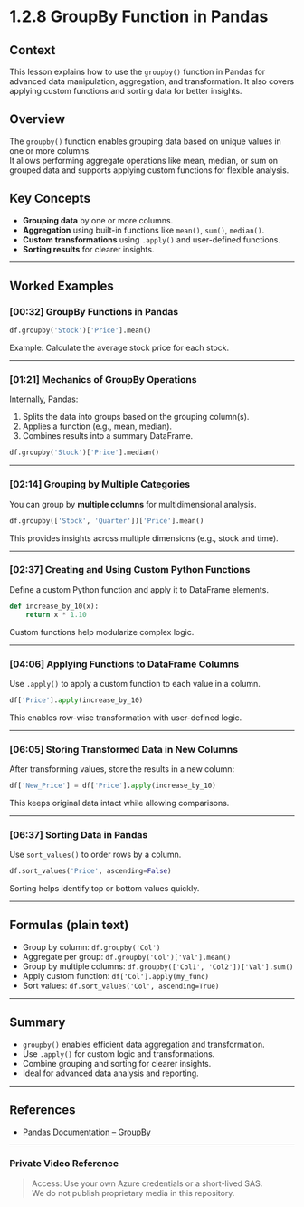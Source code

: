 
# 1.2.8 GroupBy Function in Pandas

## Context
This lesson explains how to use the `groupby()` function in Pandas for advanced data manipulation, aggregation, and transformation. It also covers applying custom functions and sorting data for better insights.

## Overview
The `groupby()` function enables grouping data based on unique values in one or more columns.  
It allows performing aggregate operations like mean, median, or sum on grouped data and supports applying custom functions for flexible analysis.

## Key Concepts
- **Grouping data** by one or more columns.
- **Aggregation** using built-in functions like `mean()`, `sum()`, `median()`.
- **Custom transformations** using `.apply()` and user-defined functions.
- **Sorting results** for clearer insights.

---

## Worked Examples

### [00:32] GroupBy Functions in Pandas
```python
df.groupby('Stock')['Price'].mean()
```
Example: Calculate the average stock price for each stock.

---

### [01:21] Mechanics of GroupBy Operations
Internally, Pandas:
1. Splits the data into groups based on the grouping column(s).
2. Applies a function (e.g., mean, median).
3. Combines results into a summary DataFrame.

```python
df.groupby('Stock')['Price'].median()
```

---

### [02:14] Grouping by Multiple Categories
You can group by **multiple columns** for multidimensional analysis.

```python
df.groupby(['Stock', 'Quarter'])['Price'].mean()
```
This provides insights across multiple dimensions (e.g., stock and time).

---

### [02:37] Creating and Using Custom Python Functions
Define a custom Python function and apply it to DataFrame elements.

```python
def increase_by_10(x):
    return x * 1.10
```

Custom functions help modularize complex logic.

---

### [04:06] Applying Functions to DataFrame Columns
Use `.apply()` to apply a custom function to each value in a column.

```python
df['Price'].apply(increase_by_10)
```
This enables row-wise transformation with user-defined logic.

---

### [06:05] Storing Transformed Data in New Columns
After transforming values, store the results in a new column:

```python
df['New_Price'] = df['Price'].apply(increase_by_10)
```
This keeps original data intact while allowing comparisons.

---

### [06:37] Sorting Data in Pandas
Use `sort_values()` to order rows by a column.

```python
df.sort_values('Price', ascending=False)
```
Sorting helps identify top or bottom values quickly.

---

## Formulas (plain text)
- Group by column: `df.groupby('Col')`
- Aggregate per group: `df.groupby('Col')['Val'].mean()`
- Group by multiple columns: `df.groupby(['Col1', 'Col2'])['Val'].sum()`
- Apply custom function: `df['Col'].apply(my_func)`
- Sort values: `df.sort_values('Col', ascending=True)`

---

## Summary
- `groupby()` enables efficient data aggregation and transformation.
- Use `.apply()` for custom logic and transformations.
- Combine grouping and sorting for clearer insights.
- Ideal for advanced data analysis and reporting.

---

## References
- [Pandas Documentation – GroupBy](https://pandas.pydata.org/docs/reference/groupby.html)

---

### Private Video Reference

> Access: Use your own Azure credentials or a short-lived SAS.  
> We do not publish proprietary media in this repository.

